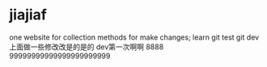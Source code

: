 # jiajiaf
one website for collection methods for make changes;
learn git test git
dev 上面做一些修改改是的是的  dev第一次啊啊 8888
99999999999999999999999